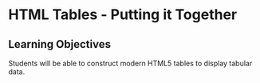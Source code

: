 # HTML Tables - Putting it Together

## Learning Objectives
Students will be able to construct modern HTML5 tables to display tabular data.